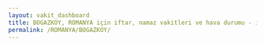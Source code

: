 ```yaml
---
layout: vakit_dashboard
title: BOGAZKOY, ROMANYA için iftar, namaz vakitleri ve hava durumu - ilçe/eyalet seç
permalink: /ROMANYA/BOGAZKOY/
---
```


<script type="text/javascript">
  var GLOBAL_COUNTRY = 'ROMANYA';
  var GLOBAL_CITY = 'BOGAZKOY';
  var GLOBAL_STATE = '';
  var lat = 72;
  var lon = 21;
</script>
